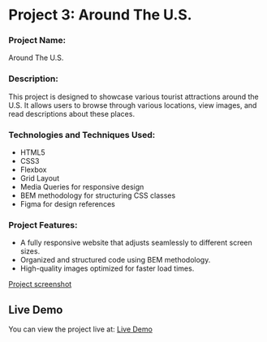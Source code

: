 # Project 3: Around The U.S.

### Project Name:

Around The U.S.

### Description:

This project is designed to showcase various tourist attractions around the U.S. It allows users to browse through various locations, view images, and read descriptions about these places.

### Technologies and Techniques Used:

- HTML5
- CSS3
- Flexbox
- Grid Layout
- Media Queries for responsive design
- BEM methodology for structuring CSS classes
- Figma for design references

### Project Features:

- A fully responsive website that adjusts seamlessly to different screen sizes.
- Organized and structured code using BEM methodology.
- High-quality images optimized for faster load times.

[Project screenshot](./images/Screen%20Shot%202024-08-18%20at%2011.08.28%20AM.png)

## Live Demo

You can view the project live at: [Live Demo](https://iavor96.github.io/se_project_aroundtheus/)
